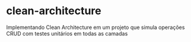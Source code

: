 # clean-architecture
Implementando Clean Architecture em um projeto que simula operações CRUD com testes unitários em todas as camadas
